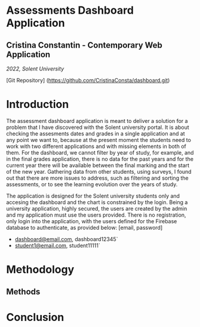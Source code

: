 # **Assessments Dashboard Application**
## **Cristina Constantin - Contemporary Web Application**
_2022, Solent University_

[Git Repository] (https://github.com/CristinaConsta/dashboard.git)


# Introduction

The assessment dashboard application is meant to deliver a solution for a problem that I have discovered with the Solent university portal. It is about checking the assesments dates and grades in a single application and at any point we want to, because at the present moment the students need to work with two different applications and with missing elements in both of them. For the dashboard, we cannot filter by year of study, for example, and in the final grades application, there is no data for the past years and for the current year there will be available between the final marking and the start of the new year. Gathering data from other students, using surveys, I found out that there are more issues to address, such as filtering and sorting the assessments, or to see the learning evolution over the years of study.



The application is designed for the Solent university students only and accesing the dashboard and the chart is constrained by the login. Being a university application, highly secured, the users are created by the admin and my application must use the users provided.
There is no registration, only login into the application, with the users defined for the Firebase database to authenticate, as provided below:
[email, password]
- dashboard@email.com, dashboard12345`
- student1@email.com, student11111`



# Methodology

## Methods


# Conclusion



